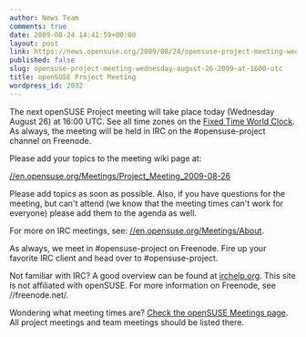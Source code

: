 ```yaml
---
author: News Team
comments: true
date: 2009-08-24 14:41:59+00:00
layout: post
link: https://news.opensuse.org/2009/08/24/opensuse-project-meeting-wednesday-august-26-2009-at-1600-utc/
published: false
slug: opensuse-project-meeting-wednesday-august-26-2009-at-1600-utc
title: openSUSE Project Meeting
wordpress_id: 2032
---
```


The next openSUSE Project meeting will take place today (Wednesday August 26) at 16:00 UTC. See all time zones on the [Fixed Time World Clock](//is.gd/2wstW). As always, the meeting will be held in IRC on the #opensuse-project channel on Freenode.





Please add your topics to the meeting wiki page at:





[//en.opensuse.org/Meetings/Project_Meeting_2009-08-26](//en.opensuse.org/Meetings/Project_Meeting_2009-08-26)





Please add topics as soon as possible. Also, if you have questions for the meeting, but can't attend (we know that the meeting times can't work for everyone) please add them to the agenda as well.





For more on IRC meetings, see: [//en.opensuse.org/Meetings/About](//en.opensuse.org/Meetings/About).





As always, we meet in #opensuse-project on Freenode. Fire up your favorite IRC client and head over to #opensuse-project.





Not familiar with IRC? A good overview can be found at [irchelp.org](//www.irchelp.org/). This site is not affiliated with openSUSE. For more information on Freenode, see //freenode.net/.





Wondering what meeting times are? [Check the openSUSE Meetings page](//en.opensuse.org/Meetings). All project meetings and team meetings should be listed there.
